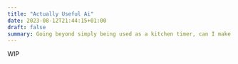 ```yaml
---
title: "Actually Useful Ai"
date: 2023-08-12T21:44:15+01:00
draft: false
summary: Going beyond simply being used as a kitchen timer, can I make a voice assistant I'll actually use?
---
```


WIP